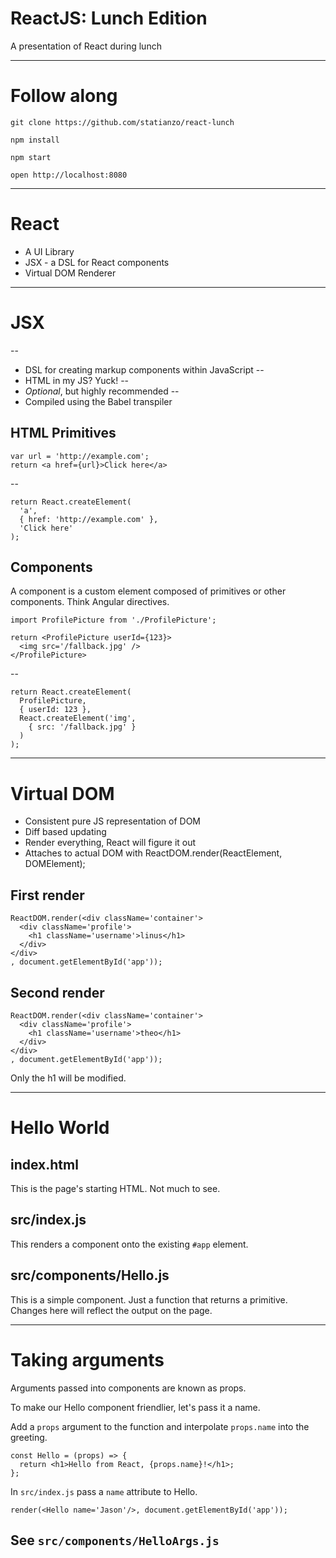 # ReactJS: Lunch Edition

A presentation of React during lunch

---

# Follow along

```
git clone https://github.com/statianzo/react-lunch

npm install

npm start

open http://localhost:8080
```

---

# React

- A UI Library
- JSX - a DSL for React components
- Virtual DOM Renderer

---

# JSX

--
- DSL for creating markup components within JavaScript
--
- HTML in my JS? Yuck!
--
- *Optional*, but highly recommended
--
- Compiled using the Babel transpiler


## HTML Primitives

```
var url = 'http://example.com';
return <a href={url}>Click here</a>
```

--

```
return React.createElement(
  'a',
  { href: 'http://example.com' },
  'Click here'
);
```

## Components

A component is a custom element composed of primitives or
other components. Think Angular directives.

```
import ProfilePicture from './ProfilePicture';

return <ProfilePicture userId={123}>
  <img src='/fallback.jpg' />
</ProfilePicture>
```

--

```
return React.createElement(
  ProfilePicture,
  { userId: 123 },
  React.createElement('img',
    { src: '/fallback.jpg' }
  )
);
```

---

# Virtual DOM

- Consistent pure JS representation of DOM
- Diff based updating
- Render everything, React will figure it out
- Attaches to actual DOM with ReactDOM.render(ReactElement, DOMElement);


## First render

```
ReactDOM.render(<div className='container'>
  <div className='profile'>
    <h1 className='username'>linus</h1>
  </div>
</div>
, document.getElementById('app'));
```


## Second render
```
ReactDOM.render(<div className='container'>
  <div className='profile'>
    <h1 className='username'>theo</h1>
  </div>
</div>
, document.getElementById('app'));
```

Only the h1 will be modified.

---

# Hello World

## index.html

This is the page's starting HTML. Not much to see.

## src/index.js

This renders a component onto the existing `#app` element.

## src/components/Hello.js

This is a simple component. Just a function that returns a primitive.
Changes here will reflect the output on the page.

---

# Taking arguments

Arguments passed into components are known as props.

To make our Hello component friendlier, let's pass it a name.

Add a `props` argument to the function and interpolate `props.name` into the greeting.

```
const Hello = (props) => {
  return <h1>Hello from React, {props.name}!</h1>;
};
```

In `src/index.js` pass a `name` attribute to Hello.

```
render(<Hello name='Jason'/>, document.getElementById('app'));
```

See `src/components/HelloArgs.js`
---


